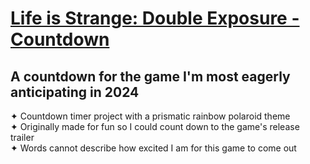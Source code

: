# [Life is Strange: Double Exposure - Countdown](https://danielledonnelly.github.io/double-exposure-countdown/)
## A countdown for the game I'm most eagerly anticipating in 2024
  ✦ Countdown timer project with a prismatic rainbow polaroid theme
  <br>✦ Originally made for fun so I could count down to the game's release trailer
  <br>✦ Words cannot describe how excited I am for this game to come out
